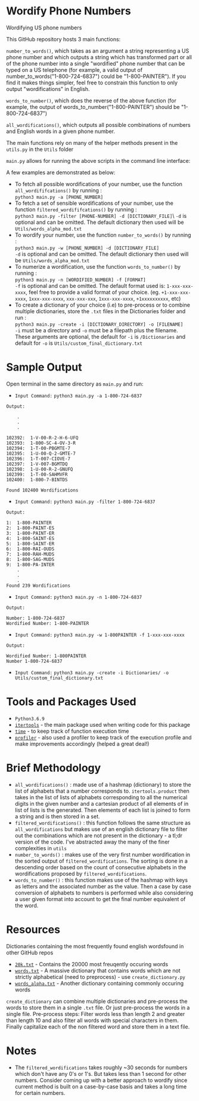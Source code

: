 # Wordify Phone Numbers
Wordifying US phone numbers 

This GitHub repository hosts 3 main functions:

`number_to_words()`, which takes as an argument a string representing a US phone number and which outputs a string which has transformed part or all of the phone number into a single "wordified" phone number that can be typed on a US telephone (for example, a valid output of number_to_words("1-800-724-6837") could be "1-800-PAINTER"). If you find it makes things simpler, feel free to constrain this function to only output "wordifications" in English.

`words_to_number()`, which does the reverse of the above function (for example, the output of words_to_number("1-800-PAINTER") should be "1-800-724-6837")

`all_wordifications()`, which outputs all possible combinations of numbers and English words in a given phone number.

The main functions rely on many of the helper methods present in the `utils.py` in the `Utils` folder

`main.py` allows for running the above scripts in the command line interface:

A few examples are demonstrated as below:

* To fetch all possible wordifications of your number, use the function `all_wordififcations()` by running : <br />
  `python3 main.py -a [PHONE_NUMBER]`
* To fetch a set of sensible wordifications of your number, use the function `filtered_wordififcations()` by running : <br />
  `python3 main.py -filter [PHONE-NUMBER] -d [DICTIONARY_FILE]`\ `-d` is optional and can be omitted. The default dictionary then used will be `Utils/words_alpha_mod.txt` 
* To wordify your number, use the function `number_to_words()` by running : <br />
  `python3 main.py -w [PHONE_NUMBER] -d [DICTIONARY_FILE]` <br /> `-d` is optional and can be omitted. The default dictionary then used will be `Utils/words_alpha_mod.txt`
* To numerize a wordification, use the function `words_to_number()` by running : <br /> 
  `python3 main.py -n [WORDIFIED_NUMBER] -f [FORMAT]` <br /> `-f` is optional and can be omitted. The default format used is: `1-xxx-xxx-xxxx`, feel free to provide a valid format of your choice. (eg. `+1-xxx-xxx-xxxx`, `1xxx-xxx-xxxx`, `xxx-xxx-xxx`, `1xxx-xxx-xxxx`, `+1xxxxxxxxxx`, etc) 
* To create a dictionary of your choice (i.e) to pre-process or to combine multiple dictionaries, store the `.txt` files in the Dictionaries folder and run : <br />
  `python3 main.py -create -i [DICTIONARY_DIRECTORY] -o [FILENAME]` <br /> `-i` must be a directory and `-o` must be a filepath plus the filename. These arguments are optional, the default for `-i` is `/Dictionaries` and default for `-o` is `Utils/custom_final_dictionary.txt`

# Sample Output
Open terminal in the same directory as `main.py` and run: <br />

* `Input Command:` `python3 main.py -a 1-800-724-6837` <br />
```
Output:

	.
	.
	.

102392:  1-V-00-R-2-H-6-UFQ
102393:  1-800-SC-4-OV-3-R
102394:  1-T-00-PBGMTE-7
102395:  1-U-00-Q-2-GMTE-7
102396:  1-T-007-CIOVE-7
102397:  1-V-007-BGMTDQ
102398:  1-U-00-R-2-GNUFQ
102399:  1-T-00-SAHMVFR
102400:  1-800-7-BINTDS

Found 102400 Wordifications
```


* `Input Command:` `python3 main.py -filter 1-800-724-6837` <br />
```
Output:

1:  1-800-PAINTER
2:  1-800-PAINT-ES
3:  1-800-PAINT-ER
4:  1-800-SAINT-ES
5:  1-800-SAINT-ER
6:  1-800-RAI-OUDS
7:  1-800-RAH-MUDS
8:  1-800-SAG-MUDS
9:  1-800-PA-INTER
	.
	.
	.
Found 239 Wordifications
```

* `Input Command:` `python3 main.py -n 1-800-724-6837 ` <br />
```
Output:

Number: 1-800-724-6837
Wordified Number: 1-800-PAINTER
```

* `Input Command:` `python3 main.py -w 1-800PAINTER -f 1-xxx-xxx-xxxx` <br />
```
Output:

Wordified Number: 1-800PAINTER
Number 1-800-724-6837
```

* `Input Command:` `python3 main.py -create -i Dictionaries/ -o Utils/custom_final_dictionary.txt` <br />


# Tools and Packages Used

* `Python3.6.9`
* [`itertools`](https://docs.python.org/3/library/itertools.html) - the main package used when writing code for this package
* [`time`](https://docs.python.org/3/library/time.html) - to keep track of function execution time
* [`profiler`](https://docs.python.org/3/library/profile.html) - also used a profiler to keep track of the execution profile and make improvements accordingly (helped a great deal!)

# Brief Methodology

* `all_wordifications()` : made use of a hashmap (dictionary) to store the list of alphabets that a number corresponds to. `itertools.product` then takes in the list of lists of alphabets              corresponding to all the numerical digits in the given number and a cartesian product of all elements of in list of lists is the generated. Then elements of each list is joined to form a string and is then stored in a set.
* `filtered_wordifications()` : this function follows the same structure as `all_wordifications` but makes use of an english dictionary file to filter out the combinations which are not present in the dictionary - a tl;dr version of the code. I've abstracted away the many of the finer complexities in `utils` 
* `number_to_words()` : makes use of the very first number wordification in the sorted output of `filtered_wordifications`. The sorting is done in a descending order based on the count of consecutive alphabets in the wordifications proposed by `filtered_wordifications`.
* `words_to_number()` : this function makes use of the hashmap with keys as letters and the associated number as the value. Then a case by case conversion of alphabets to numbers is performed while also considering a user given format into account to get the final number equivalent of the word. 

# Resources

Dictionaries containing the most frequently found english wordsfound in other GitHub repos

* [`20k.txt`](https://github.com/first20hours/google-10000-english/blob/master/20k.txt) - Contains the 20000 most freuqently occuring words
* [`words.txt`](https://github.com/dwyl/english-words/blob/master/words.txt) - A massive dictionary that contains words which are not strictly alphabetical (need to preprocess) - use `create_dictionary.py`
* [`words_alpha.txt`](https://github.com/dwyl/english-words/blob/master/words.txt) - Another dictionary containing commonly occuring words 

`create_dictionary` can combine multiple dictionaries and pre-process the words to store them in a single `.txt` file. Or just pre-process the words in a single file.
Pre-process steps: Filter words less than length 2 and greater than length 10 and also filter all words with special characters in them. Finally capitalize each of the non filtered word and store them in a text file.  

# Notes

* The `filtered_wordifications` takes roughly ~30 seconds for numbers which don't have any 0's or 1's. But takes less than 1 second for other numbers.
Consider coming up with a better approach to wordify since current method is built on a case-by-case basis and takes a long time for certain numbers.